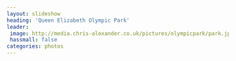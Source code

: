 ```yaml
---
layout: slideshow
heading: 'Queen Elizabeth Olympic Park'
leader:
 image: http://media.chris-alexander.co.uk/pictures/olympicpark/park.jpg
 hassmall: false
categories: photos
---
```


<script type="text/javascript">
var config = [
  {
    "src": "http://media.chris-alexander.co.uk/pictures/olympicpark/park.jpg",
    "overscroll": true,
    "heading": "Queen Elizabeth Olympic Park",
    "subheading": "The Orbit and Olympic Stadium"
  },
  {
    "src": "http://media.chris-alexander.co.uk/pictures/olympicpark/pool.jpg",
    "heading": "The Pool",
    "subheading": "Now minus extra seating, an impressive pool"
  },
  {
    "src": "http://media.chris-alexander.co.uk/pictures/olympicpark/poolroof.jpg",
    "heading": "The Pool Roof",
    "subheading": "You can walk all the way around, quite spectacular"
  },
  {
    "src": "http://media.chris-alexander.co.uk/pictures/olympicpark/orbitsun.jpg",
    "overscroll": true,
    "heading": "The Orbit",
    "subheading": "Looks awesome in the summer sun"
  },
  {
    "src": "http://media.chris-alexander.co.uk/pictures/olympicpark/orbit.jpg"
  },
  {
    "src": "http://media.chris-alexander.co.uk/pictures/olympicpark/stadium.jpg"
  }
]
</script>

